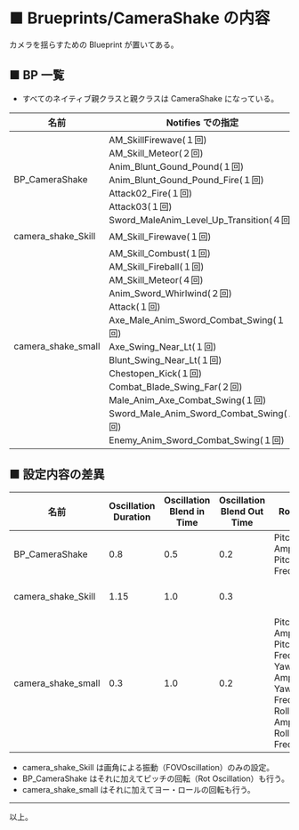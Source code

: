 # ■ Brueprints/CameraShake の内容
カメラを揺らすための Blueprint が置いてある。

## ■ BP 一覧
* すべてのネイティブ親クラスと親クラスは CameraShake になっている。

| 名前 | Notifies での指定 |
| ----- | ----- |
| BP_CameraShake | AM_SkillFirewave(１回)<br>AM_Skill_Meteor(２回)<br>Anim_Blunt_Gound_Pound(１回)<br>Anim_Blunt_Gound_Pound_Fire(１回)<br>Attack02_Fire(１回)<br>Attack03(１回)<br>Sword_MaleAnim_Level_Up_Transition(４回) |
| camera_shake_Skill | AM_Skill_Firewave(１回) |
| camera_shake_small | AM_Skill_Combust(１回)<br>AM_Skill_Fireball(１回)<br>AM_Skill_Meteor(４回)<br>Anim_Sword_Whirlwind(２回)<br>Attack(１回)<br>Axe_Male_Anim_Sword_Combat_Swing(１回)<br>Axe_Swing_Near_Lt(１回)<br>Blunt_Swing_Near_Lt(１回)<br>Chestopen_Kick(１回)<br>Combat_Blade_Swing_Far(２回)<br>Male_Anim_Axe_Combat_Swing(１回)<br>Sword_Male_Anim_Sword_Combat_Swing(１回)<br>Enemy_Anim_Sword_Combat_Swing(１回) |

## ■ 設定内容の差異

| 名前 | Oscillation<br>Duration | Oscillation<br>Blend in Time | Oscillation<br>Blend Out Time | Rot Oscillation | FOVOscillation |
| ----- | ----- | ----- | ----- | ----- | ----- |
| BP_CameraShake | 0.8 | 0.5 | 0.2 | Pitch Amplitude:5.0<br>Pitch Frequency:50.0 | Amplitude:2.0<br>Frequency:3.0<br>Initial Offset:Random |
| camera_shake_Skill | 1.15 | 1.0 | 0.3 | | Amplitude:60.0<br>Frequency:1.0<br>Initial Offset:Zero |
| camera_shake_small | 0.3 | 1.0  | 0.2 | Pitch Amplitude:2.0<br>Pitch Frequency:100.0<br>Yaw Amplitude:2.0<br>Yaw Frequency:100.0<br>Roll Amplitude:2.0<br>Roll Frequency:100.0 | Amplitude:1.0<br>Frequency:1000.0<br>Initial Offset:Random |

* camera_shake_Skill は画角による振動（FOVOscillation）のみの設定。
* BP_CameraShake はそれに加えてピッチの回転（Rot Oscillation）も行う。
* camera_shake_small はそれに加えてヨー・ロールの回転も行う。

----
以上。
